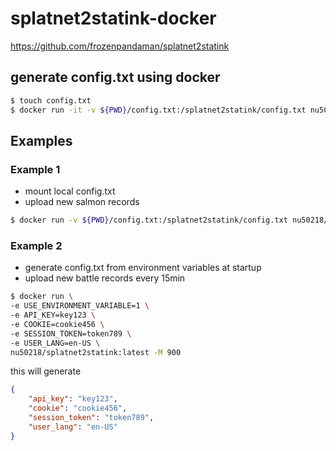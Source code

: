 # splatnet2statink-docker

https://github.com/frozenpandaman/splatnet2statink

## generate config.txt using docker

```sh
$ touch config.txt
$ docker run -it -v ${PWD}/config.txt:/splatnet2statink/config.txt nu50218/splatnet2statink:latest
```

## Examples

### Example 1

- mount local config.txt
- upload new salmon records

```sh
$ docker run -v ${PWD}/config.txt:/splatnet2statink/config.txt nu50218/splatnet2statink:latest --salmon -r
```

### Example 2

- generate config.txt from environment variables at startup
- upload new battle records every 15min

```sh
$ docker run \
-e USE_ENVIRONMENT_VARIABLE=1 \
-e API_KEY=key123 \
-e COOKIE=cookie456 \
-e SESSION_TOKEN=token789 \
-e USER_LANG=en-US \
nu50218/splatnet2statink:latest -M 900
```

this will generate

```json
{
    "api_key": "key123",
    "cookie": "cookie456",
    "session_token": "token789",
    "user_lang": "en-US"
}
```